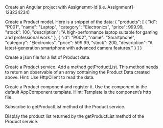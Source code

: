 Create an Angular project with Assignemnt-Id (i.e. Assignment1-123234234)

Create a Product model. Here is a snippet of the data:
{
  "products": [
    {
      "id": "P001",
      "name": "Laptop",
      "category": "Electronics",
      "price": 999.99,
      "stock": 100,
      "description": "A high-performance laptop suitable for gaming and professional work."
    },
    {
      "id": "P002",
      "name": "Smartphone",
      "category": "Electronics",
      "price": 599.99,
      "stock": 200,
      "description": "A latest-generation smartphone with advanced camera features."
    }
  ]
}

Create a json file for a list of Product data.

Create a Product service. Add a method getProductList. This method needs to return an observable of an array containing the Product Data created above. Hint: Use HttpClient to read the data.

Create a Product component and register it. Use the component in the default AppComponent template. Hint: Template is the component’s http file.

Subscribe to getProductList method of the Product service.

Display the product list returned by the getProductList method of the Product service.